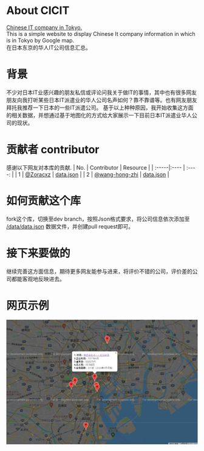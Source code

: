# About CICIT
[Chinese IT company in Tokyo.](http://tokyocoder.com/cicit/)  
This is a simple website to display Chinese It company information in which is in Tokyo by Google map.  
在日本东京的华人IT公司信息汇总。

# 背景
不少对日本IT业感兴趣的朋友私信或评论问我关于做IT的事情，其中也有很多网友朋友向我打听某些日本IT派遣业的华人公司名声如何？靠不靠谱等。也有网友朋友拜托我推荐一下日本的一些IT派遣公司。
基于以上种种原因，我开始收集这方面的相关数据，并想通过基于地图化的方式给大家展示一下目前日本IT派遣业华人公司的现状。

# 贡献者 contributor
感谢以下网友对本库的贡献.
| No. | Contributor | Resource |
| :-----|:---- | :----: |
| 1 | [@Zoracxz](https://github.com/Zoracxz) | [data.json](https://github.com/Hyman1993/cicit/blob/dev/data/data_Zoracxz.json) |
| 2 | [@wang-hong-zhi](https://github.com/wang-hong-zhi) | [data.json](https://github.com/Hyman1993/cicit/blob/main/data/20210710.json) |

# 如何贡献这个库
fork这个库，切换至dev branch，按照Json格式要求，将公司信息依次添加至 [/data/data.json](https://github.com/Hyman1993/cicit/blob/main/data/data.json) 数据文件，并创建pull request即可。

# 接下来要做的
继续完善这方面信息，期待更多网友能参与进来，将评价不错的公司，评价差的公司都能客观地反映进去。

# 网页示例
![image](https://github.com/Hyman1993/cicit/blob/dev/data/sample.PNG)
